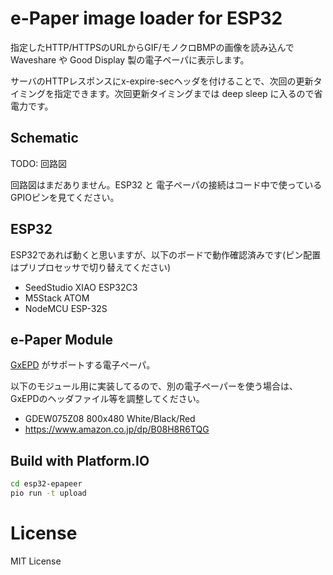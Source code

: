 # e-Paper image loader for ESP32

指定したHTTP/HTTPSのURLからGIF/モノクロBMPの画像を読み込んで Waveshare や Good Display 製の電子ペーパに表示します。

サーバのHTTPレスポンスにx-expire-secヘッダを付けることで、次回の更新タイミングを指定できます。次回更新タイミングまでは deep sleep に入るので省電力です。

## Schematic

TODO: 回路図

回路図はまだありません。ESP32 と 電子ペーパの接続はコード中で使っているGPIOピンを見てください。

## ESP32

ESP32であれば動くと思いますが、以下のボードで動作確認済みです(ピン配置はプリプロセッサで切り替えてください)

- SeedStudio XIAO ESP32C3
- M5Stack ATOM
- NodeMCU ESP-32S

## e-Paper Module

[GxEPD](https://github.com/ZinggJM/GxEPD) がサポートする電子ペーパ。

以下のモジュール用に実装してるので、別の電子ペーパーを使う場合は、GxEPDのヘッダファイル等を調整してください。

- GDEW075Z08 800x480 White/Black/Red
- https://www.amazon.co.jp/dp/B08H8R6TQG


## Build with Platform.IO

```bash
cd esp32-epapeer
pio run -t upload
```

# License

MIT License

